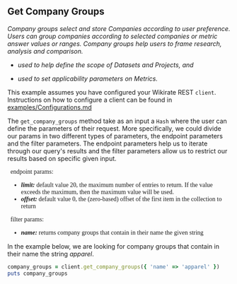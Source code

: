## Get Company Groups

_Company groups select and store Companies according to user preference. Users can group companies according to selected
companies or metric answer values or ranges. Company groups help users to frame research, analysis and comparison._

- _used to help define the scope of Datasets and Projects, and_

- _used to set applicability parameters on Metrics._

This example assumes you have configured your Wikirate REST `client`. Instructions on how to configure a client can be
found in [examples/Configurations.md](https://github.com/wikirate/wikirate4ruby/blob/main/examples/Configuration.md)

The `get_company_groups` method take as an input a `Hash` where the user can define the parameters of their request.
More specifically, we could divide our params in two different types of parameters, the endpoint parameters and the
filter parameters. The endpoint parameters help us to iterate through our query's results and the filter parameters
allow us to restrict our results based on specific given input.
<div style="font-family:'Source Code Pro'; font-size:14px; padding-left: 0.5em; padding-right: 0.5em;">
endpoint params:

- **_limit:_** default value 20, the maximum number of entries to return. If the value exceeds the maximum, then the
  maximum value will be used.
- **_offset:_** default value 0, the (zero-based) offset of the first item in the collection to return

filter params:

- **_name:_** returns company groups that contain in their name the given string

</div>

In the example below, we are looking for company groups that contain in their name the string _apparel_.

```ruby
company_groups = client.get_company_groups({ 'name' => 'apparel' })
puts company_groups
```